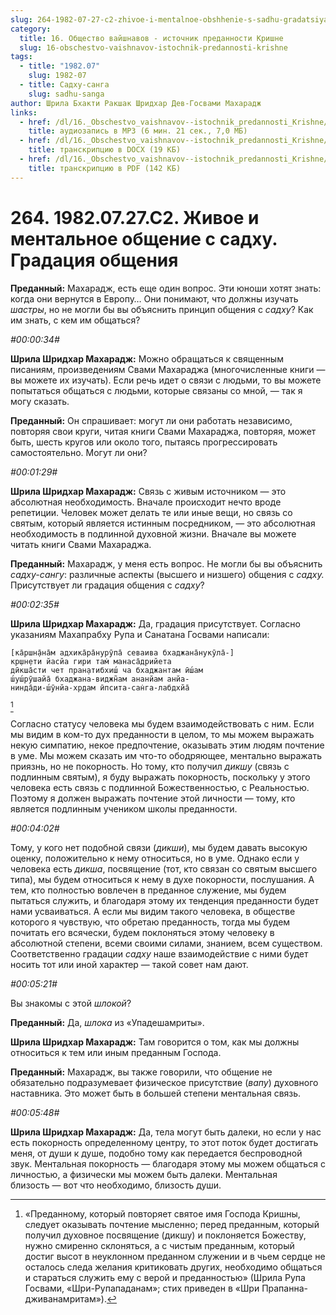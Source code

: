 ```yaml
---
slug: 264-1982-07-27-c2-zhivoe-i-mentalnoe-obshhenie-s-sadhu-gradatsiya-obshheniya
category:
  title: 16. Общество вайшнавов - источник преданности Кришне
  slug: 16-obschestvo-vaishnavov-istochnik-predannosti-krishne
tags:
  - title: "1982.07"
    slug: 1982-07
  - title: Садху-санга
    slug: sadhu-sanga
author: Шрила Бхакти Ракшак Шридхар Дев-Госвами Махарадж
links:
  - href: /dl/16._Obschestvo_vaishnavov--istochnik_predannosti_Krishne/264_1982.07.27.C2_SridharMj_Zhivoe_i_mentalnoe_obshhenie_s_sadhu__Gradacija_obshhenija.mp3
    title: аудиозапись в MP3 (6 мин. 21 сек., 7,0 МБ)
  - href: /dl/16._Obschestvo_vaishnavov--istochnik_predannosti_Krishne/264_1982.07.27.C2_SridharMj_Zhivoe_i_mentalnoe_obshhenie_s_sadhu__Gradacija_obshhenija.docx
    title: транскрипцию в DOCX (19 КБ)
  - href: /dl/16._Obschestvo_vaishnavov--istochnik_predannosti_Krishne/264_1982.07.27.C2_SridharMj_Zhivoe_i_mentalnoe_obshhenie_s_sadhu__Gradacija_obshhenija.pdf
    title: транскрипцию в PDF (142 КБ)
---
```


# 264. 1982.07.27.C2. Живое и ментальное общение с садху. Градация общения

**Преданный:** Махарадж, есть еще один вопрос. Эти юноши хотят знать: когда они вернутся в Европу… Они понимают, что должны изучать *шастры*, но не могли бы вы объяснить принцип общения с *садху*? Как им знать, с кем им общаться?

*#00:00:34#*

**Шрила Шридхар Махарадж:** Можно обращаться к священным писаниям, произведениям Свами Махараджа (многочисленные книги — вы можете их изучать). Если речь идет о связи с людьми, то вы можете попытаться общаться с людьми, которые связаны со мной, — так я могу сказать.

**Преданный:** Он спрашивает: могут ли они работать независимо, повторяя свои круги, читая книги Свами Махараджа, повторяя, может быть, шесть кругов или около того, пытаясь прогрессировать самостоятельно. Могут ли они?

*#00:01:29#*

**Шрила Шридхар Махарадж:** Связь с живым источником — это абсолютная необходимость. Вначале происходит нечто вроде репетиции. Человек может делать те или иные вещи, но связь со святым, который является истинным посредником, — это абсолютная необходимость в подлинной духовной жизни. Вначале вы можете читать книги Свами Махараджа.

**Преданный:** Махарадж, у меня есть вопрос. Не могли бы вы объяснить *садху-сангу*: различные аспекты (высшего и низшего) общения с *садху.* Присутствует ли градация общения с *садху*?

*#00:02:35#*

**Шрила Шридхар Махарадж:** Да, градация присутствует. Согласно указаниям Махапрабху Рупа и Санатана Госвами написали:

    [ка̄ршн̣а̄на̄м адхика̄ра̄нурӯпа̄ севаива бхаджана̄нукӯла̄-]
    кр̣шн̣ети йасйа гири там̇ манаса̄дрийета
    дӣкша̄сти чет пран̣атибхиш́ ча бхаджантам ӣш́ам
    ш́уш́рӯшайа̄ бхаджана-виджн̃ам ананйам анйа-
    нинда̄ди-ш́ӯнйа-хр̣дам ӣпсита-сан̇га-лабдхйа̄
[^_ftn1]

Согласно статусу человека мы будем взаимодействовать с ним. Если мы видим в ком-то дух преданности в целом, то мы можем выражать некую симпатию, некое предпочтение, оказывать этим людям почтение в уме. Мы можем сказать им что-то ободряющее, ментально выражать приязнь, но не покорность. Но тому, кто получил *дикшу* (связь с подлинным святым), я буду выражать покорность, поскольку у этого человека есть связь с подлинной Божественностью, с Реальностью. Поэтому я должен выражать почтение этой личности — тому, кто является подлинным учеником школы преданности.

*#00:04:02#*

Тому, у кого нет подобной связи (*дикши*), мы будем давать высокую оценку, положительно к нему относиться, но в уме. Однако если у человека есть *дикша*, посвящение (тот, кто связан со святым высшего типа), мы будем относиться к нему в духе покорности, послушания. А тем, кто полностью вовлечен в преданное служение, мы будем пытаться служить, и благодаря этому их тенденция преданности будет нами усваиваться. А если мы видим такого человека, в обществе которого я чувствую, что обретаю преданность, тогда мы будем почитать его всячески, будем поклоняться этому человеку в абсолютной степени, всеми своими силами, знанием, всем существом. Соответственно градации *садху* наше взаимодействие с ними будет носить тот или иной характер — такой совет нам дают.

*#00:05:21#*

Вы знакомы с этой *шлокой*?

**Преданный:** Да, *шлока* из «Упадешамриты».

**Шрила Шридхар Махарадж:** Там говорится о том, как мы должны относиться к тем или иным преданным Господа.

**Преданный:** Махарадж, вы также говорили, что общение не обязательно подразумевает физическое присутствие (*вапу*) духовного наставника. Это может быть в большей степени ментальная связь.

*#00:05:48#*

**Шрила Шридхар Махарадж:** Да, тела могут быть далеки, но если у нас есть покорность определенному центру, то этот поток будет достигать меня, от души к душе, подобно тому как передается беспроводной звук. Ментальная покорность — благодаря этому мы можем общаться с личностью, а физически мы можем быть далеки. Ментальная близость — вот что необходимо, близость души.



[^_ftn1]: «Преданному, который повторяет святое имя Господа Кришны, следует оказывать почтение мысленно; перед преданным, который получил духовное посвящение (дикшу) и поклоняется Божеству, нужно смиренно склоняться, а с чистым преданным, который достиг высот в неуклонном преданном служении и в чьем сердце не осталось следа желания критиковать других, необходимо общаться и стараться служить ему с верой и преданностью» (Шрила Рупа Госвами, «Шри-Рупападанам»; стих приведен в «Шри Прапанна-дживанамритам»).

